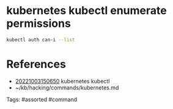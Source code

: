 # kubernetes kubectl enumerate permissions
```bash
kubectl auth can-i --list
```

# References
- [20221003150650](/zet/20221003150650/README.md) kubernetes kubectl
- ~/kb/hacking/commands/kubernetes.md

Tags:
    #assorted #command
